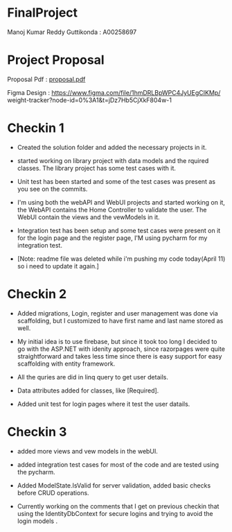 # FinalProject
Manoj Kumar Reddy Guttikonda : A00258697

# Project Proposal
Proposal Pdf : [proposal.pdf](https://github.com/luckymanu1116/FinalProject/files/11206775/proposal.pdf)

Figma Design : https://www.figma.com/file/1hmDRLBpWPC4JyUEgCIKMp/ weight-tracker?node-id=0%3A1&t=jDz7Hb5CjXkF804w-1

# Checkin 1

* Created the solution folder and added the necessary projects in it. <br>

* started working on library project with data models and the rquired classes. The library project has some test cases with it.<br>

* Unit test has been started and some of the test cases was present as you see on the commits.<br>

* I'm using both the webAPI and WebUI projects and started working on it, the WebAPI contains the Home Controller to validate the user.
The WebUI contain the views and the vewModels in it.<br>

* Integration test has been setup and some test cases were present on it for the login page and the register page, I'M using pycharm for my integration test.<br>

* [Note: readme file was deleted while i'm pushing my code today(April 11) so i need to update it again.]

# Checkin 2

* Added migrations, Login, register and user management was done via scaffolding, but I customized to have first name and last name stored as well.<br>

* My initial idea is to use firebase, but since it took too long I decided to go with the ASP.NET with idenity approach, since razorpages were quite straightforward and takes less time since there is easy support for easy scaffolding with entity framework.<br>

* All the quries are did in linq query to get user details.<br>

* Data attributes added for classes, like [Required].<br>

* Added unit test for login pages where it test the user datails.<br>

# Checkin 3

* added more views and vew models in the webUI.<br>

* added integration test cases for most of the code and are tested using the pycharm.<br>

* Added ModelState.IsValid for server validation, added basic checks before CRUD operations.<br>

* Currently working on the comments that I get on previous checkin that using the IdentityDbContext for secure logins and trying to avoid the login models .<br>
